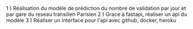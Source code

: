 1 ) Réalisation du modèle de prédiction du nombre de validation par jour et par gare du reseau transilien Parisien 
2 ) Grace à fastapi, réaliser un api du modèle
3 ) Réaliser un interface pour l'api avec github, docker, heroku
